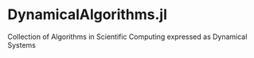# DynamicalAlgorithms.jl
Collection of Algorithms in Scientific Computing expressed as Dynamical Systems
